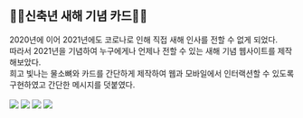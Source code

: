 <h2>&#128016;&#10024;신축년 새해 기념 카드&#128016;&#10024;</h2>
2020년에 이어 2021년에도 코로나로 인해 직접 새해 인사를 전할 수 없게 되었다. <br>
따라서 2021년을 기념하여 누구에게나 언제나 전할 수 있는 새해 기념 웹사이트를 제작해보았다. <br>
희고 빛나는 물소뼈와 카드를 간단하게 제작하여 웹과 모바일에서 인터랙션할 수 있도록 구현하였고 간단한 메시지를 덧붙였다. <br>
<br>
<img src="https://github.com/madfield/2021_new_year_card/blob/main/samples/3.png?raw=true">
<img src="https://github.com/madfield/2021_new_year_card/blob/main/samples/4.png?raw=true">
<img src="https://github.com/madfield/2021_new_year_card/blob/main/samples/5.png?raw=true">
<img src="https://github.com/madfield/2021_new_year_card/blob/main/samples/6.png?raw=true">
